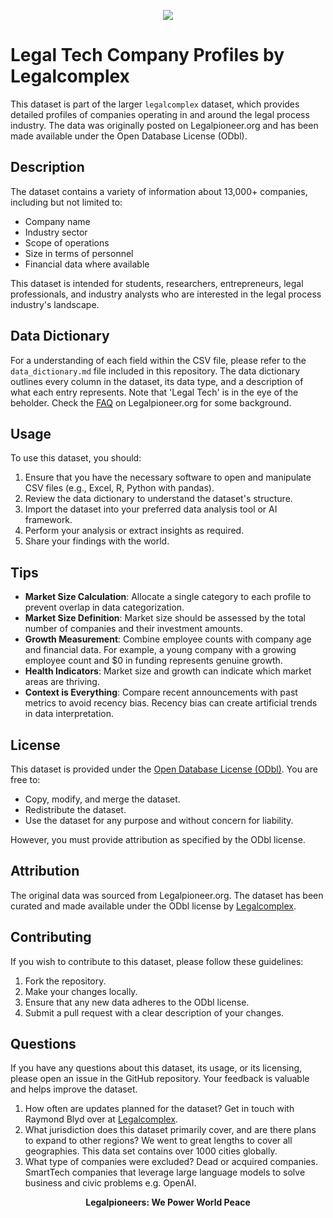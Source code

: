 <p align="center">
  <a href="https://www.legalpioneer.org">
    <img src="https://legalpioneer.org/wp-content/uploads/2024/09/LP-banner-logo.png">
  </a>
</p>

# Legal Tech Company Profiles by Legalcomplex

This dataset is part of the larger `legalcomplex` dataset, which provides detailed profiles of companies operating in and around the legal process industry. The data was originally posted on Legalpioneer.org and has been made available under the Open Database License (ODbl).

## Description

The dataset contains a variety of information about 13,000+ companies, including but not limited to:

- Company name
- Industry sector
- Scope of operations
- Size in terms of personnel
- Financial data where available

This dataset is intended for students, researchers, entrepreneurs, legal professionals, and industry analysts who are interested in the legal process industry's landscape.

## Data Dictionary

For a understanding of each field within the CSV file, please refer to the `data_dictionary.md` file included in this repository. The data dictionary outlines every column in the dataset, its data type, and a description of what each entry represents. Note that 'Legal Tech' is in the eye of the beholder. Check the [FAQ](https://legalpioneer.org/faq) on Legalpioneer.org for some background. 

## Usage

To use this dataset, you should:

1. Ensure that you have the necessary software to open and manipulate CSV files (e.g., Excel, R, Python with pandas).
2. Review the data dictionary to understand the dataset's structure.
3. Import the dataset into your preferred data analysis tool or AI framework.
4. Perform your analysis or extract insights as required.
5. Share your findings with the world.

## Tips
- **Market Size Calculation**: Allocate a single category to each profile to prevent overlap in data categorization.
- **Market Size Definition**: Market size should be assessed by the total number of companies and their investment amounts.
- **Growth Measurement**: Combine employee counts with company age and financial data. For example, a young company with a growing employee count and $0 in funding represents genuine growth.
- **Health Indicators**: Market size and growth can indicate which market areas are thriving.
- **Context is Everything**: Compare recent announcements with past metrics to avoid recency bias. Recency bias can create artificial trends in data interpretation.

## License

This dataset is provided under the [Open Database License (ODbl)](https://opendatacommons.org/licenses/odbl/1.0/). You are free to:

- Copy, modify, and merge the dataset.
- Redistribute the dataset.
- Use the dataset for any purpose and without concern for liability.

However, you must provide attribution as specified by the ODbl license.

## Attribution

The original data was sourced from Legalpioneer.org. The dataset has been curated and made available under the ODbl license by [Legalcomplex](https://www.legalcomplex.com).

## Contributing

If you wish to contribute to this dataset, please follow these guidelines:

1. Fork the repository.
2. Make your changes locally.
3. Ensure that any new data adheres to the ODbl license.
4. Submit a pull request with a clear description of your changes.

## Questions

If you have any questions about this dataset, its usage, or its licensing, please open an issue in the GitHub repository. Your feedback is valuable and helps improve the dataset.

1. How often are updates planned for the dataset? Get in touch with Raymond Blyd over at [Legalcomplex](https://www.legalcomplex.com). 
2. What jurisdiction does this dataset primarily cover, and are there plans to expand to other regions? We went to great lengths to cover all geographies. This data set contains over 1000 cities globally.
3. What type of companies were excluded? Dead or acquired companies. SmartTech companies that leverage large language models to solve business and civic problems e.g. OpenAI.

<p align="center"><strong>Legalpioneers: We Power World Peace</strong></p>
